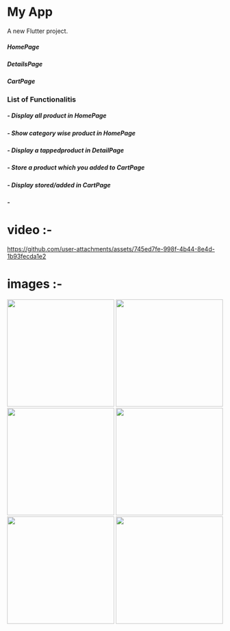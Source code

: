 # My App

A new Flutter project.

##### HomePage 
##### DetailsPage
##### CartPage

### List of Functionalitis
##### - Display all product in HomePage 

##### - Show category wise product in HomePage

##### - Display a tappedproduct in DetailPage

##### - Store a product which you added to CartPage 

##### - Display stored/added in CartPage

##### - 

# video :-

https://github.com/user-attachments/assets/745ed7fe-998f-4b44-8e4d-1b93fecda1e2

# images :-

<img src = "https://github.com/user-attachments/assets/185f24ab-3886-40ce-8a42-0c7426f17b9e" width = "250">
<img src = "https://github.com/user-attachments/assets/20b0f0b2-e4a0-4050-956f-fcc90724e7c1" width = "250">
<img src = "https://github.com/user-attachments/assets/9575a2fc-52c7-42ab-9a8b-73716899fe8e" width = "250">
<img src = "https://github.com/user-attachments/assets/d7a52764-3755-4055-9f93-28a7f0d61549" width = "250">
<img src = "https://github.com/user-attachments/assets/b8d3d74a-02a7-44e2-b3a4-d715ea741aa5" width = "250">
<img src = "https://github.com/user-attachments/assets/0f629356-bd3a-4be0-92b4-09645ebbe61b" width = "250">
